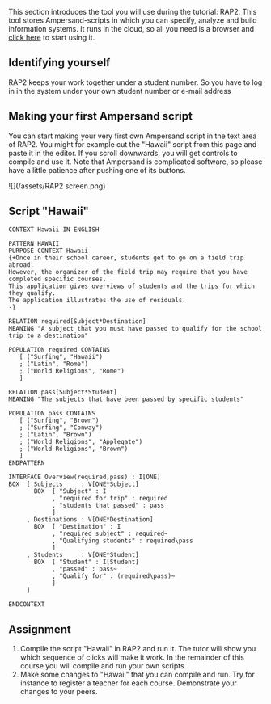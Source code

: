 This section introduces the tool you will use during the tutorial: RAP2. This tool stores Ampersand-scripts in which you can specify, analyze and build information systems. It runs in the cloud, so all you need is a browser and [click here](http://is.cs.ou.nl/rap2) to start using it.

## Identifying yourself

RAP2 keeps your work together under a student number. So you have to log in in the system under your own student number or e-mail address

## Making your first Ampersand script

You can start making your very first own Ampersand script in the text area of RAP2. You might for example cut the "Hawaii" script from this page and paste it in the editor. If you scroll downwards, you will get controls to compile and use it. Note that Ampersand is complicated software, so please have a little patience after pushing one of its buttons.

![](/assets/RAP2 screen.png)

## Script "Hawaii"

```
CONTEXT Hawaii IN ENGLISH

PATTERN HAWAII
PURPOSE CONTEXT Hawaii
{+Once in their school career, students get to go on a field trip abroad.
However, the organizer of the field trip may require that you have completed specific courses.
This application gives overviews of students and the trips for which they qualify.
The application illustrates the use of residuals.
-}

RELATION required[Subject*Destination]
MEANING "A subject that you must have passed to qualify for the school trip to a destination"

POPULATION required CONTAINS
   [ ("Surfing", "Hawaii")
   ; ("Latin", "Rome")
   ; ("World Religions", "Rome")
   ]

RELATION pass[Subject*Student]
MEANING "The subjects that have been passed by specific students"

POPULATION pass CONTAINS
   [ ("Surfing", "Brown")
   ; ("Surfing", "Conway")
   ; ("Latin", "Brown")
   ; ("World Religions", "Applegate")
   ; ("World Religions", "Brown")
   ]
ENDPATTERN

INTERFACE Overview(required,pass) : I[ONE]
BOX  [ Subjects     : V[ONE*Subject]            
       BOX  [ "Subject" : I                         
            , "required for trip" : required        
            , "students that passed" : pass         
            ]
     , Destinations : V[ONE*Destination]        
       BOX  [ "Destination" : I                     
            , "required subject" : required~        
            , "Qualifying students" : required\pass 
            ]
     , Students     : V[ONE*Student]            
       BOX  [ "Student" : I[Student]                
            , "passed" : pass~                      
            , "Qualify for" : (required\pass)~       
            ]
     ]

ENDCONTEXT
```

## Assignment

1. Compile the script "Hawaii" in RAP2 and run it. The tutor will show you which sequence of clicks will make it work. In the remainder of this course you will compile and run your own scripts.
2. Make some changes to "Hawaii" that you can compile and run. Try for instance to register a teacher for each course. Demonstrate your changes to your peers.



